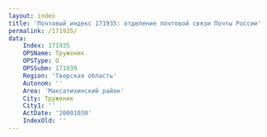 ```yaml
---
layout: index
title: 'Почтовый индекс 171935: отделение почтовой связи Почты России'
permalink: /171935/
data:
    Index: 171935
    OPSName: Труженик
    OPSType: О
    OPSSubm: 171939
    Region: 'Тверская область'
    Autonom: ''
    Area: 'Максатихинский район'
    City: Труженик
    City1: ''
    ActDate: '20001030'
    IndexOld: ''
---
```

